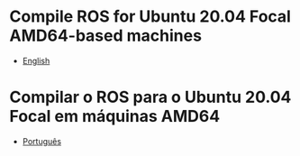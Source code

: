 # Compile ROS for Ubuntu 20.04 Focal AMD64-based machines

- [English](./compiling-for-amd64-based-systems-en.md)

# Compilar o ROS para o Ubuntu 20.04 Focal em máquinas AMD64

- [Português](./compiling-for-amd64-based-systems-ptbr.md)
